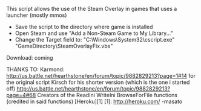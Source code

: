 This script allows the use of the Steam Overlay in games that uses a launcher (mostly mmos)
  - Save the script to the directory where game is installed
  - Open Steam and use "Add a Non-Steam Game to My Library..."
  - Change the Target field to:
  "C:\Windows\System32\cscript.exe" "GameDirectory\SteamOverlayFix.vbs"
	 
Download: coming

THANKS TO: Karmond: http://us.battle.net/hearthstone/en/forum/topic/9882829213?page=1#14 for the original script
Kirsch for his shorter version (which is the one i started off)
http://us.battle.net/hearthstone/en/forum/topic/9882829213?page=4#68
Creators of the ReadIni WriteIni BrowseForFile functions (credited in said functions)
[Heroku][1]
[1]: http://heroku.com/
																-masato

